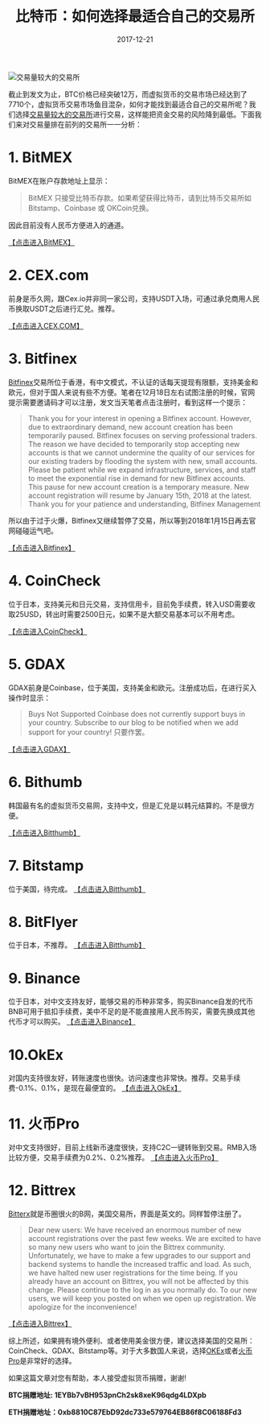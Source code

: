 ﻿---
layout: post
title: 比特币：如何选择最适合自己的交易所
date: 2017-12-21
categories: [blog ]
tags: [btc, think, ]
description: 比特币市场鱼目混杂，如何找到适合自己的交易所呢？
---

![交易量较大的交易所](http://77g1v4.com1.z0.glb.clouddn.com/20171221btcmarket.png)

截止到发文为止，BTC价格已经突破12万，而虚拟货币的交易市场已经达到了7710个，虚拟货币交易市场鱼目混杂，如何才能找到最适合自己的交易所呢？我们选择[交易量较大的交易所](https://coinmarketcap.com/zh/currencies/volume/24-hour/)进行交易，这样能把资金交易的风险降到最低。下面我们来对交易量排在前列的交易所一一分析：

# 1. BitMEX

BitMEX在账户存款地址上显示：
>BitMEX 只接受比特币存款。如果希望获得比特币，请到比特币交易所如 Bitstamp、Coinbase 或 OKCoin兑换。

因此目前没有人民币方便进入的通道。

[【点击进入BitMEX】](https://www.bitmex.com/register/Ijh2qZ)


# 2. CEX.com

前身是币久网，跟Cex.io并非同一家公司，支持USDT入场，可通过承兑商用人民币换取USDT之后进行汇兑。推荐。

[【点击进入CEX.COM】](http://t.cn/RTevP9D)

# 3. Bitfinex
[Bitfinex](https://www.bitfinex.com/)交易所位于香港，有中文模式，不认证的话每天提现有限额，支持美金和欧元，但对于国人来说有些不方便。笔者在12月18日左右试图注册的时候，官网提示需要邀请码才可以注册，发文当天笔者点击注册时，看到这样一个提示：
>Thank you for your interest in opening a Bitfinex account. However, due to extraordinary demand, new account creation has been temporarily paused.
>Bitfinex focuses on serving professional traders. The reason we have decided to temporarily stop accepting new accounts is that we cannot undermine the quality of our services for our existing traders by flooding the system with new, small accounts.
>Please be patient while we expand infrastructure, services, and staff to meet the exponential rise in demand for new Bitfinex accounts.
>This pause for new account creation is a temporary measure. New account registration will resume by January 15th, 2018 at the latest.
>Thank you for your patience and understanding,
>Bitfinex Management

所以由于过于火爆，Bitfinex又继续暂停了交易，所以等到2018年1月15日再去官网碰碰运气吧。

[【点击进入Bitfinex】](https://www.bitfinex.com)

# 4. CoinCheck

位于日本，支持美元和日元交易，支持信用卡，目前免手续费，转入USD需要收取25USD，转出时需要2500日元，如果不是大额交易基本可以不用考虑。

[【点击进入CoinCheck】](https://coincheck.com/?c=r2H7I4J1t5Y)

# 5. GDAX

GDAX前身是Coinbase，位于美国，支持美金和欧元。注册成功后，在进行买入操作时显示：

>Buys Not Supported
Coinbase does not currently support buys in your country. Subscribe to our blog to be notified when we add support for your country!
只要作罢。

[【点击进入GDAX】](https://www.gdax.com/)

# 6. Bithumb

韩国最有名的虚拟货币交易网，支持中文，但是汇兑是以韩元结算的。不是很方便。

[【点击进入Bitthumb】](https://www.gdax.com/)

# 7. Bitstamp
位于美国，待完成。
[【点击进入Bitthumb】](https://www.gdax.com/)

# 8. BitFlyer
位于日本，不推荐。
[【点击进入Bitthumb】](https://www.gdax.com/)

# 9. Binance

位于日本，对中文支持友好，能够交易的币种非常多，购买Binance自发的代币BNB可用于抵扣手续费，美中不足的是不能直接用人民币购买，需要先换成其他代币才可以购买。
[【点击进入Binance】](https://www.binance.com/?ref=12303691)

# 10.OkEx
对国内支持很友好，转账速度也很快。访问速度也非常快。推荐。交易手续费-0.1%、0.1%，是现在最便宜的。
[【点击进入OkEx】](https://www.okex.com/share/invite/flyiVZ.do)

# 11. 火币Pro
对中文支持很好，目前上线新币速度很快，支持C2C一键转账到交易。RMB入场比较方便，交易手续费为0.2%、0.2%推荐。
[【点击进入火币Pro】](https://www.huobi.pro/zh-cn/)

# 12. Bittrex

[Bitterx](https://www.Bittrex.com)就是币圈很火的B网，美国交易所，界面是英文的。同样暂停注册了。
>Dear new users:
>We have received an enormous number of new account registrations over the past few weeks.  We are excited to have so many new users who want to join the Bittrex community.  Unfortunately, we have to make a few upgrades to our support and backend systems to handle the increased traffic and load.  As such, we have halted new user registrations for the time being.  If you already have an account on Bittrex, you will not be affected by this change.  Please continue to the log in as you normally do.
>To our new users, we will keep you posted on when we open up registration.  We apologize for the inconvenience!

[【点击进入Bittrex】](https://www.Bittrex.com)

综上所述，如果拥有境外便利、或者使用美金很方便，建议选择美国的交易所：CoinCheck、GDAX、Bitstamp等。对于大多数国人来说，选择[OKEx]((https://www.okex.com/share/invite/flyiVZ.do))或者[火币Pro](https://www.huobi.pro/zh-cn/)是非常好的选择。

如果这篇文章对您有帮助，本人接受虚拟货币捐赠，谢谢!

**BTC捐赠地址: 1EYBb7vBH953pnCh2sk8xeK96qdg4LDXpb**

**ETH捐赠地址：0xb8810C87EbD92dc733e579764EB86f8C06188Fd3**